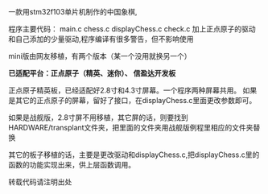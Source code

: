 一款用stm32f103单片机制作的中国象棋,

程序主要代码：
main.c 
chess.c
displayChess.c
check.c
加上正点原子的驱动和自己添加的少量驱动,程序编译有很多警告，但不影响使用

mini版由网友移植，有两个版本（某一个没用就换另一个）


 **已适配平台：正点原子（精英、迷你）、 信盈达开发板** 

正点原子精英板，已经适配好2.8寸和4.3寸屏幕。一个程序两种屏幕共用。
如果是其它的正点原子的屏幕，留好了接口，在displayChess.c里面更改参数即可。

如果是战舰版，2.8寸屏不用移植，其它屏的话，则要找到HARDWARE/transplant文件夹，把里面的文件夹用战舰版例程里相应的文件夹替换

其它的板子移植的话，主要是更改驱动和displayChess.c,把displayChess.c里的函数的功能实现出来，供上层函数调用。

转载代码请注明出处
